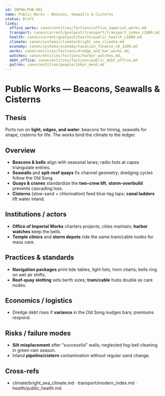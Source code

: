 ```yaml
---
id: INFRA:PUB-001
name: Public Works — Beacons, Seawalls & Cisterns
status: Draft
links:
  office_works: canon/entities/factions/office_imperial_works.md
  transport: canon/current/goalpost/transport/transport_index_c1800.md
  health: canon/current/goalpost/health/public_health_c1800.md
  climate: canon/systems/climate/bright_sea_climate.md
  economy: canon/systems/economy/taxation_finance_c0_1200.md
  works: canon/entities/factions/dredge_and_bar_works.md,
  watches: canon/entities/factions/harbor_watches.md,
  debt_office: canon/entities/factions/public_debt_office.md
  patron: canon/entities/people/ikkar_mend.md
---
```


# Public Works — Beacons, Seawalls & Cisterns

## Thesis
Ports run on **light, edges, and water**: beacons for timing, seawalls for shape, cisterns for life. The works bind the climate to the ledger. 

## Overview
- **Beacons & bells** align with seasonal lanes; radio huts at capes triangulate entries.  
- **Seawalls** and **spit-reef quays** fix channel geometry; dredging cycles follow the Old Song.  
- **Quays & cranes** standardize the **two-crew lift**; **storm-overbuild** prevents cascading loss.  
- **Cisterns** (slow-sand + chlorination) feed blue-tag taps; **canal ladders** lift water inland. 

## Institutions / actors
- **Office of Imperial Works** charters projects; cities maintain; **harbor watches** keep the bells.  
- **Temple clinics** and **storm depots** ride the same tram/cable nodes for mass care. 

## Practices & standards
- **Navigation packages** print tide tables, light lists, horn charts; bells ring on wet air shifts.  
- **Reef-quay slotting** sets berth sizes; **tram/cable** hubs double as care nodes. 

## Economics / logistics
- Dredge debt rises if **variance** in the Old Song nudges bars; premiums respond. 

## Risks / failure modes
- **Silt misplacement** after “successful” walls; neglected fog-bell cleaning in green-rain season.  
- Inland **pipeline/cistern** contamination without regular sand change.

## Cross-refs
- climate/bright_sea_climate.md · transport/modern_index.md · health/public_health.md
